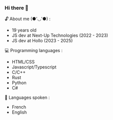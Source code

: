 ### Hi there 👋
<!--
**Rurucchi/Rurucchi** is a ✨ _special_ ✨ repository because its `README.md` (this file) appears on your GitHub profile.
-->

🔓 About me (●'◡'●) :
- 19 years old
- JS dev at Next-Up Technologies (2022 - 2023)
- JS dev at Hollo (2023 - 2025)

💻 Programming languages :
- HTML/CSS
- Javascript/Typescript
- C/C++
- Rust
- Python
- C#

📱 Languages spoken : 
- French
- English
